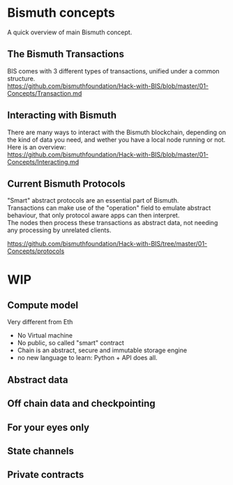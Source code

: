 # Bismuth concepts

A quick overview of main Bismuth concept.

## The Bismuth Transactions

BIS comes with 3 different types of transactions, unified under a common structure.  
https://github.com/bismuthfoundation/Hack-with-BIS/blob/master/01-Concepts/Transaction.md

## Interacting with Bismuth

There are many ways to interact with the Bismuth blockchain, depending on the kind of data you need, and wether you have a local node running or not.  
Here is an overview:  
https://github.com/bismuthfoundation/Hack-with-BIS/blob/master/01-Concepts/Interacting.md

## Current Bismuth Protocols

"Smart" abstract protocols are an essential part of Bismuth.  
Transactions can make use of the "operation" field to emulate abstract behaviour, that only protocol aware apps can then interpret.  
The nodes then process these transactions as abstract data, not needing any processing by unrelated clients.

https://github.com/bismuthfoundation/Hack-with-BIS/tree/master/01-Concepts/protocols


# WIP

## Compute model

Very different from Eth

- No Virtual machine
- No public, so called "smart" contract
- Chain is an abstract, secure and immutable storage engine
- no new language to learn: Python + API does all.

## Abstract data

## Off chain data and checkpointing

## For your eyes only

## State channels

## Private contracts
